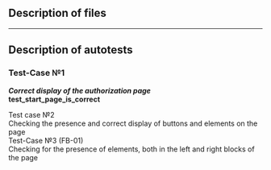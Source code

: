 ## Description of files
------
## Description of autotests
### Test-Case №1 
***Correct display of the authorization page***    
**test_start_page_is_correct**  

Test case №2  
Checking the presence and correct display of buttons and elements on the page  
Test-Case №3 (FB-01)  
Checking for the presence of elements, both in the left and right blocks of the page  
